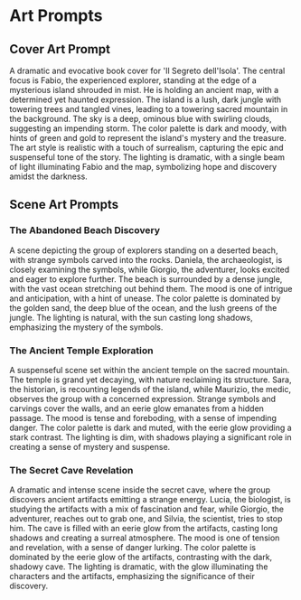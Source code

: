 # Art Prompts

## Cover Art Prompt

A dramatic and evocative book cover for 'Il Segreto dell'Isola'. The central focus is Fabio, the experienced explorer, standing at the edge of a mysterious island shrouded in mist. He is holding an ancient map, with a determined yet haunted expression. The island is a lush, dark jungle with towering trees and tangled vines, leading to a towering sacred mountain in the background. The sky is a deep, ominous blue with swirling clouds, suggesting an impending storm. The color palette is dark and moody, with hints of green and gold to represent the island's mystery and the treasure. The art style is realistic with a touch of surrealism, capturing the epic and suspenseful tone of the story. The lighting is dramatic, with a single beam of light illuminating Fabio and the map, symbolizing hope and discovery amidst the darkness.

## Scene Art Prompts

### The Abandoned Beach Discovery

A scene depicting the group of explorers standing on a deserted beach, with strange symbols carved into the rocks. Daniela, the archaeologist, is closely examining the symbols, while Giorgio, the adventurer, looks excited and eager to explore further. The beach is surrounded by a dense jungle, with the vast ocean stretching out behind them. The mood is one of intrigue and anticipation, with a hint of unease. The color palette is dominated by the golden sand, the deep blue of the ocean, and the lush greens of the jungle. The lighting is natural, with the sun casting long shadows, emphasizing the mystery of the symbols.

### The Ancient Temple Exploration

A suspenseful scene set within the ancient temple on the sacred mountain. The temple is grand yet decaying, with nature reclaiming its structure. Sara, the historian, is recounting legends of the island, while Maurizio, the medic, observes the group with a concerned expression. Strange symbols and carvings cover the walls, and an eerie glow emanates from a hidden passage. The mood is tense and foreboding, with a sense of impending danger. The color palette is dark and muted, with the eerie glow providing a stark contrast. The lighting is dim, with shadows playing a significant role in creating a sense of mystery and suspense.

### The Secret Cave Revelation

A dramatic and intense scene inside the secret cave, where the group discovers ancient artifacts emitting a strange energy. Lucia, the biologist, is studying the artifacts with a mix of fascination and fear, while Giorgio, the adventurer, reaches out to grab one, and Silvia, the scientist, tries to stop him. The cave is filled with an eerie glow from the artifacts, casting long shadows and creating a surreal atmosphere. The mood is one of tension and revelation, with a sense of danger lurking. The color palette is dominated by the eerie glow of the artifacts, contrasting with the dark, shadowy cave. The lighting is dramatic, with the glow illuminating the characters and the artifacts, emphasizing the significance of their discovery.


